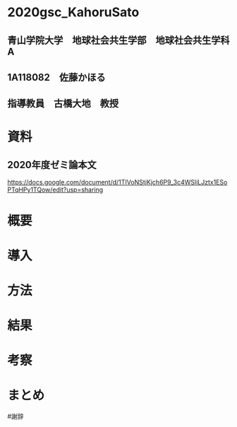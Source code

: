 # 2020gsc_KahoruSato
## 青山学院大学　地球社会共生学部　地球社会共生学科A
## 1A118082　佐藤かほる
## 指導教員　古橋大地　教授

# 資料

## 2020年度ゼミ論本文

https://docs.google.com/document/d/1TIVoNStjKjch6P9_3c4WSliLJztx1ESoPTqHPy1TQow/edit?usp=sharing

# 概要

# 導入

# 方法

# 結果

# 考察

# まとめ

#謝辞
